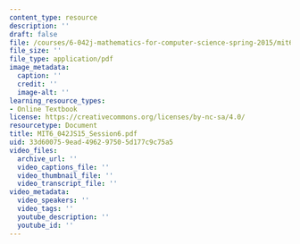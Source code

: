 ```yaml
---
content_type: resource
description: ''
draft: false
file: /courses/6-042j-mathematics-for-computer-science-spring-2015/mit6_042js15_session6.pdf
file_size: ''
file_type: application/pdf
image_metadata:
  caption: ''
  credit: ''
  image-alt: ''
learning_resource_types:
- Online Textbook
license: https://creativecommons.org/licenses/by-nc-sa/4.0/
resourcetype: Document
title: MIT6_042JS15_Session6.pdf
uid: 33d60075-9ead-4962-9750-5d177c9c75a5
video_files:
  archive_url: ''
  video_captions_file: ''
  video_thumbnail_file: ''
  video_transcript_file: ''
video_metadata:
  video_speakers: ''
  video_tags: ''
  youtube_description: ''
  youtube_id: ''
---
```

